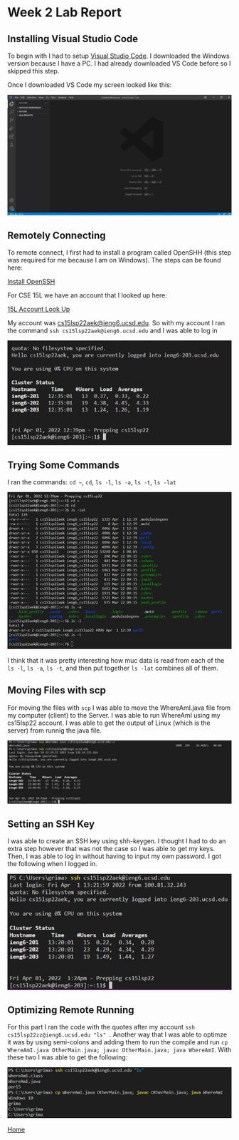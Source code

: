 # Week 2 Lab Report

## Installing Visual Studio Code

To begin with I had to setup [Visual Studio Code](https://code.visualstudio.com/). I downloaded the Windows version because I have a PC. I had already downloaded VS Code before so I skipped this step. 

Once I downloaded VS Code my screen looked like this: 

![VS Code](VSC-downloaded.jpg)

## Remotely Connecting
To remote connect, I first had to install a program called OpenSHH (this step was required for me because I am on Windows). The steps can be found here: 

[Install OpenSSH](https://docs.microsoft.com/en-us/windows-server/administration/openssh/openssh_install_firstuse)

For CSE 15L we have an account that I looked up here: 

[15L Account Look Up](https://sdacs.ucsd.edu/~icc/index.php)

My account was cs15lsp22aek@ieng6.ucsd.edu. So with my account I ran the command `ssh cs15lsp22aek@ieng6.ucsd.edu` and I was able to log in


![](part3.jpg)

## Trying Some Commands
I ran the commands: `cd ~`, `cd`, `ls -l`, `ls -a`, `ls -t`, `ls -lat`  

![commands](part4.jpg)

I think that it was pretty interesting how muc data is read from each of the `ls -l`, `ls -a`, `ls -t`, and then put together `ls -lat` combines all of them. 

## Moving Files with scp
For moving the files with `scp` I was able to move the WhereAmI.java file from my computer (client) to the Server. I was able to run WhereAmI using my cs15lsp22 account. I was able to get the output of Linux (which is the server) from runnig the java file. 

![](part5.jpg)


## Setting an SSH Key 
I was able to create an SSH key using shh-keygen. I thought I had to do an extra step however that was not the case so I was able to get my keys. Then, I was able to log in without having to input my own password. I got the following when I logged in. 

![](part6.jpg)

## Optimizing Remote Running

For this part I ran the code with the quotes after my account `ssh cs15lsp22zz@ieng6.ucsd.edu "ls"
`. Another way that I was able to optimze it was by using semi-colons and adding them to run the compile and run `cp WhereAmI.java OtherMain.java; javac OtherMain.java; java WhereAmI`. With these two I was able to get the following:

![](part7.jpg)


[Home](https://pgrimaldo03.github.io/cse15l-lab-reports/)